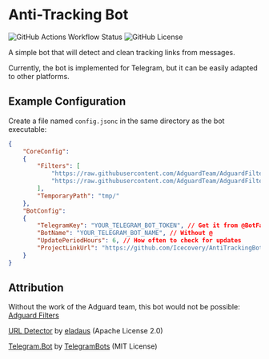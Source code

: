 # Anti-Tracking Bot

![GitHub Actions Workflow Status](https://img.shields.io/github/actions/workflow/status/Icecovery/AntiTrackingBot/dotnet.yml?branch=master&style=flat-square)
![GitHub License](https://img.shields.io/github/license/Icecovery/AntiTrackingBot?style=flat-square)


A simple bot that will detect and clean tracking links from messages.

Currently, the bot is implemented for Telegram, but it can be easily adapted to other platforms.

## Example Configuration

Create a file named `config.jsonc` in the same directory as the bot executable:

```json
{
	"CoreConfig":
	{
		"Filters": [
			"https://raw.githubusercontent.com/AdguardTeam/AdguardFilters/master/TrackParamFilter/sections/specific.txt",
			"https://raw.githubusercontent.com/AdguardTeam/AdguardFilters/master/TrackParamFilter/sections/general_url.txt"
		],
		"TemporaryPath": "tmp/"
	},
	"BotConfig":
	{
		"TelegramKey": "YOUR_TELEGRAM_BOT_TOKEN", // Get it from @BotFather
		"BotName": "YOUR_TELEGRAM_BOT_NAME", // Without @
		"UpdatePeriodHours": 6, // How often to check for updates
		"ProjectLinkUrl": "https://github.com/Icecovery/AntiTrackingBot" // The link to the project
	}
}
```

## Attribution

Without the work of the Adguard team, this bot would not be possible: [Adguard Filters](https://github.com/AdguardTeam/AdguardFilters)

[URL Detector](https://github.com/eladaus/URL-Detector) by [eladaus](https://github.com/eladaus) (Apache License 2.0)

[Telegram.Bot](https://github.com/TelegramBots/Telegram.Bot) by [TelegramBots](https://github.com/TelegramBots) (MIT License)


